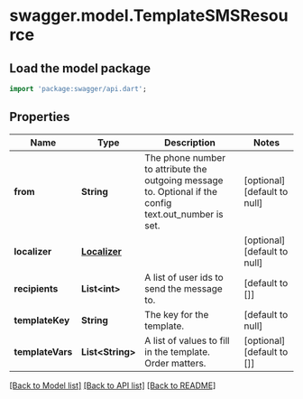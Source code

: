 # swagger.model.TemplateSMSResource

## Load the model package
```dart
import 'package:swagger/api.dart';
```

## Properties
Name | Type | Description | Notes
------------ | ------------- | ------------- | -------------
**from** | **String** | The phone number to attribute the outgoing message to. Optional if the config text.out_number is set. | [optional] [default to null]
**localizer** | [**Localizer**](Localizer.md) |  | [optional] [default to null]
**recipients** | **List&lt;int&gt;** | A list of user ids to send the message to. | [default to []]
**templateKey** | **String** | The key for the template. | [default to null]
**templateVars** | **List&lt;String&gt;** | A list of values to fill in the template. Order matters. | [optional] [default to []]

[[Back to Model list]](../README.md#documentation-for-models) [[Back to API list]](../README.md#documentation-for-api-endpoints) [[Back to README]](../README.md)


